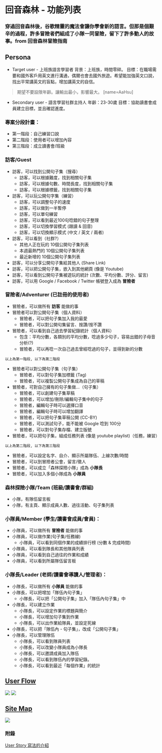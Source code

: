 # 回音森林 - 功能列表

### 穿過回音森林後，谷歌精靈的魔法會讓你學會新的語言。但那是個艱辛的過程，許多冒險者們組成了小隊一同冒險，留下了許多動人的故事。from 回音森林冒險指南

## Persona
* Target user - 上班族語言學習者
背景：上班族，時間零碎。
目標：在職場需要和國外客戶用英文進行溝通，偶爾也會去國外旅遊。希望能加強英文口說，找出平常講英文的盲點，增加講英文的自信。
> 期望不要設限年齡。讓輸出最小，影響最大。 [name=AaHsu]

* Secondary user - 語言學習社群主持人
年齡：23-30歲
目標：協助讀書會成員建立目標，並且確認進度。


### 專案分段計畫：
* 第一階段：自己練習口說
* 第二階段：使用者可以增加內容
* 第三階段：成立讀書會/班級

### 訪客/Guest
* 訪客，可以找到公開句子集（搜尋）
    * 訪客，可以根據難度，找到相關句子集
    * 訪客，可以根據句數、時間長度，找到相關句子集
    * 訪客，可以根據標籤，找到相關句子集
* 訪客，可以玩公開句字集（練習）
    * 訪客，可以調整句子的速度
    * 訪客，可以做到一半暫停
    * 訪客，可以單句練習
    * 訪客，可以看到最近100句唸錯的句子整理
    * 訪客，可以切換學習模式 (跟讀 & 回音)
    * 訪客，可以切換顯示模式 (中文 / 英文 / 兩者)
* 訪客，可以看到（社群?）
    * 其他人正在玩的 10個公開句子集列表
    * 本週最熱門的 10個公開句子集列表
    * 最近新增的 10個公開句子集列表
* 訪客，可以分享公開句子集給其他人 (Share Link)
* 訪客，可以把公開句子集，嵌入到其他網頁 (像是 Youtube)
* 訪客，可以看到公開句子集被遊玩的統計 (次數、平均分數、評分、留言)
* 訪客，可以用 Google / Facebook / Twitter 帳號登入成為 **冒險者**


### 冒險者/Adventurer (已註冊的使用者)
* 冒險者，可以做所有 **訪客** 能做的事
* 冒險者可以對公開句子集（個人資料）
    * 冒險者，可以把句子集加入我的最愛
    * 冒險者，可以對公開句集留言、按讚/按不讚
* 冒險者，可以看到自己過去學習紀錄統計（個人資料）
    * 包含：平均分數，各類別的平均分數，唸過多少句子，容易出錯的子母音分析(?)
    * 冒險者，可以再唸一次自己過去曾經唸過的句子，並得到新的分數

```
以上為第一階段, 以下為第二階段
```
* 冒險者可以對公開句子集（句子集）
    * 冒險者，可以對句子集加標籤 (Tag)
    * 冒險者，可以複製公開句子集成為自己的草稿
* 冒險者，可對自己擁有的句子集做...（句子集）
    * 冒險者，可以創建句子集草稿
    * 冒險者，可以增加/刪除/編輯句子集中的句子
    * 冒險者，編輯句子時可以選擇口音
    * 冒險者，編輯句子時可以增加翻譯
    * 冒險者，可以把句子集草稿公開 (CC-BY)
    * 冒險者，可以測試句子，能不能被 Google 唸到 100分
    * 冒險者，可以對句子集存檔、建立版號
* 冒險者，可以把句子集，組成任務列表 (像是 youtube playlist)（任務，練習）

```
以上為第二階段, 以下為第三階段
```

* 冒險者，可以設定名字、自介、顯示所屬隊伍、上線次數/時間
* 冒險者，可以到冒險者公會，留言/徵人
* 冒險者，可以成立「森林探險小隊」成為 **小隊長**
* 冒險者，可以加入多個小隊成為 **小隊員**

### 森林探險小隊/Team (班級/讀書會/群組)
* 小隊，有隊伍留言板
* 小隊，有主頁、顯示成員人數、過往活動、句子集列表

### 小隊員/Member (學生/讀書會成員/會員)：
* 小隊員，可以做所有 **冒險者** 能做的事
* 小隊員，可以做作業(句子集/任務線)
    * 小隊員，可以看到同個作業的成績排行榜 (分數 & 完成時間)
* 小隊員，可以看到隊長和其他隊員列表
* 小隊員，可以看到自己過往的作業和成績
* 小隊員，可以看到所屬隊伍留言板

### 小隊長/Leader (老師/讀書會導讀人/管理者)：
* 小隊長，可以做所有 **小隊員** 能做的事
* 小隊長，可以把增加「隊伍內句子集」
    * 小隊長，可以把「公開句子集」加入「隊伍內句子集」中
* 小隊長，可以建立作業
    * 小隊長，可以設定作業的標題與簡介
    * 小隊長，可以增加句子集到作業
    * 小隊長，可以出作業給隊員，並設定死線
* 小隊長，可以把「隊伍內 - 句子集」，改成「公開句子集」
* 小隊長，可以管理隊伍
    * 小隊長，可以看到隊員列表
    * 小隊長，可以改變小隊員成為小隊長
    * 小隊長，可以邀請成員加入隊伍
    * 小隊長，可以看到隊伍內的學習紀錄。
    * 小隊長，可以看到最近「每個作業」的統計

## [User Flow](https://drive.google.com/file/d/13VzLtukQ4qvD-WQ6-HRpuKLTO_yU_KZC/view?usp=sharing)
![](https://g0vhackmd.blob.core.windows.net/g0v-hackmd-images/upload_98448112b71c987618a1f88c3dac65dc)
![](https://g0vhackmd.blob.core.windows.net/g0v-hackmd-images/upload_a523426be0d5d83d5d6a04483762f148)

## [Site Map](https://drive.google.com/file/d/1IKpr8RVOqJTj1_ESLAfr-stIYW4rx2JB/view?usp=sharing)
![](https://g0vhackmd.blob.core.windows.net/g0v-hackmd-images/upload_ec2c7fe729d19ac726bbc0c7f246f3af)


### 附錄
[User Story 寫法的介紹](https://wangchou.github.io/2016/05/28/使用者故事對照-地圖演講摘要-User-Story-Mapping/)